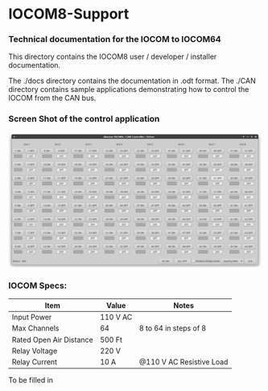 # IOCOM8-Support

###  Technical documentation for the IOCOM to IOCOM64

  This directory contains the IOCOM8 user / developer / installer documentation.

  The ./docs directory contains the documentation in .odt format. The ./CAN directory contains
  sample applications demonstrating how to control the IOCOM from the CAN bus.

### Screen Shot of the control application

![Screen Shot](screenshot.png)

### IOCOM Specs:

Item            | Value   | Notes
------          | ------- | -----
Input Power     | 110 V AC |
Max Channels    |  64 | 8 to 64 in steps of 8
Rated Open Air Distance | 500 Ft |
Relay Voltage   | 220 V   |
Relay Current   | 10 A    | @110 V AC Resistive Load
To be filled in

